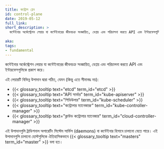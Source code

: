 ```yaml
---
title: কন্ট্রোল প্লেন
id: control-plane
date: 2019-05-12
full_link:
short_description: >
  কন্টেইনার অর্কেস্ট্রেশন লেয়ার যা কন্টেইনারের জীবনচক্র সংজ্ঞায়িত, ডেপ্লয় এবং পরিচালনা করতে API এবং ইন্টারফেসগুলিকে প্রকাশ করে।
  
aka:
tags:
- fundamental
---
```

কন্টেইনার অর্কেস্ট্রেশন লেয়ার যা কন্টেইনারের জীবনচক্র সংজ্ঞায়িত, ডেপ্লয় এবং পরিচালনা করতে API এবং ইন্টারফেসগুলিকে প্রকাশ করে।

<!--more--> 
 
 এই লেয়ারটি বিভিন্ন উপাদান দ্বারা গঠিত, যেমন (কিন্তু এতে সীমাবদ্ধ নয়):

 * {{< glossary_tooltip text="etcd" term_id="etcd" >}}
 * {{< glossary_tooltip text="API সার্ভার" term_id="kube-apiserver" >}}
 * {{< glossary_tooltip text="শিডিউলার" term_id="kube-scheduler" >}}
 * {{< glossary_tooltip text="কন্ট্রোলার ম্যানেজারr" term_id="kube-controller-manager" >}}
 * {{< glossary_tooltip text="ক্লাউড কন্ট্রোলার ম্যানেজার" term_id="cloud-controller-manager" >}}

 এই উপাদানগুলি ট্রাডিশনাল অপারেটিং সিস্টেম সার্ভিস (daemons) বা কন্টেইনার হিসাবে চালানো যেতে পারে। এই উপাদানগুলি চালানো হোস্টগুলিকে ঐতিহাসিকভাবে {{< glossary_tooltip text="masters" term_id="master" >}} বলা হত।
